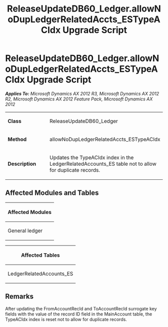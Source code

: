 ﻿---
title: ReleaseUpdateDB60_Ledger.allowNoDupLedgerRelatedAccts_ESTypeACIdx Upgrade Script
TOCTitle: ReleaseUpdateDB60_Ledger.allowNoDupLedgerRelatedAccts_ESTypeACIdx Upgrade Script
ms:assetid: 544adcc2-b044-e389-c8cc-5e319eb5b8c0
ms:mtpsurl: https://msdn.microsoft.com/en-us/library/JJ736151(v=AX.60)
ms:contentKeyID: 49708327
ms.date: 05/18/2015
mtps_version: v=AX.60
---

# ReleaseUpdateDB60\_Ledger.allowNoDupLedgerRelatedAccts\_ESTypeACIdx Upgrade Script 


_**Applies To:** Microsoft Dynamics AX 2012 R3, Microsoft Dynamics AX 2012 R2, Microsoft Dynamics AX 2012 Feature Pack, Microsoft Dynamics AX 2012_

<table>
<colgroup>
<col style="width: 50%" />
<col style="width: 50%" />
</colgroup>
<tbody>
<tr class="odd">
<td><p><strong>Class</strong></p></td>
<td><p>ReleaseUpdateDB60_Ledger</p></td>
</tr>
<tr class="even">
<td><p><strong>Method</strong></p></td>
<td><p>allowNoDupLedgerRelatedAccts_ESTypeACIdx</p></td>
</tr>
<tr class="odd">
<td><p><strong>Description</strong></p></td>
<td><p>Updates the TypeACIdx index in the LedgerRelatedAccounts_ES table not to allow for duplicate records.</p></td>
</tr>
</tbody>
</table>


## Affected Modules and Tables

<table>
<colgroup>
<col style="width: 100%" />
</colgroup>
<thead>
<tr class="header">
<th><p>Affected Modules</p></th>
</tr>
</thead>
<tbody>
<tr class="odd">
<td><p>General ledger</p></td>
</tr>
</tbody>
</table>


<table>
<colgroup>
<col style="width: 100%" />
</colgroup>
<thead>
<tr class="header">
<th><p>Affected Tables</p></th>
</tr>
</thead>
<tbody>
<tr class="odd">
<td><p>LedgerRelatedAccounts_ES</p></td>
</tr>
</tbody>
</table>


## Remarks

After updating the FromAccountRecId and ToAccountRecId surrogate key fields with the value of the record ID field in the MainAccount table, the TypeACIdx index is reset not to allow for duplicate records.

  


